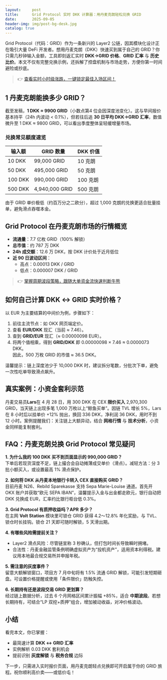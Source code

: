 ```yaml
---
layout:     post
title:      Grid Protocol 实时 DKK 计算器：用丹麦克朗轻松兑换 GRID
date:       2025-09-05
header-img: img/post-bg-desk.jpg
catalog: true
---
```


Grid Protocol（代码：GRID）作为一条新兴的 Layer2 公链，因其模块化设计正在吸引大量 DeFi 开发者。想用丹麦克朗（DKK）快速买到属于自己的 GRID？你只需几秒钟输入金额，工具即刻返汇实时 **DKK→GRID 价格**、**GRID 汇率** 与 **历史比价**。本文不仅有完整兑换示例，还拆解了控盘机制与市场走势，方便你第一时间避险或抄底。

> 👉 [查看实时小时级涨跌，一键锁定最佳入场区间！](https://okxdog.com/)

## 1 丹麦克朗能换多少 GRID？

截至发稿，**1 DKK ≈ 9900 GRID**（小数点第4 位会因深度池变化）。这与早间报价基本持平（24h 内波动 < 0.1%），但若往后追 **30 日平均 DKK→GRID 汇率**，数值微升至 1 DKK ≈ 9800 GRID，可以看出季度整体呈轻缓增量市场。

### 兑换常见额度速览

| 输入额  | GRID 数量   | DKK 价值  |
|---------|-------------|-----------|
| 10 DKK  | 99,000 GRID | 10 克朗   |
| 50 DKK  | 495,000 GRID| 50 克朗   |
| 100 DKK | 990,000 GRID| 100 克朗  |
| 500 DKK | 4,940,000 GRID|500 克朗 |

由于 GRID 单价极低（约百万分之二欧分），超过 1,000 克朗的兑换更适合批量挂单，避免滑点吞噬本金。

## Grid Protocol 在丹麦克朗市场的行情概览

- **流通量**：7.7 亿枚 GRID（100% 解锁）
- **总市值**：约 787 万 DKK
- **24h 成交额**：12.6 万 DKK，按 DKK 计价处于近月低位
- **近 90 日波动区间**：  
  - 高点：0.00013 DKK / GRID  
  - 低点：0.000007 DKK / GRID  

> 👉 [掌握周期波段策略，跟随大单资金流快速判断牛熊](https://okxdog.com/)

## 如何自己计算 DKK ↔ GRID 实时价格？

以 EUR 为主要结算的中间价为例，步骤如下：  
1. 前往主流节点：如 OKX 网页端定价。  
2. 查看 **EUR/DKK** 现汇（当前 ≈ 7.46）。  
3. 查到 **GRID/EUR** 现汇（≈ 0.00000098 EUR）。  
4. 将两个值相乘，得到 **GRID/DKK** 即 0.00000098 × 7.46 ≈ 0.0000073 DKK。  
因此，500 万枚 GRID 的市值 ≈ 36.5 DKK。

温馨提示：链上深度池少于 10,000 DKK 时，建议拆分笔数，分批次下单，避免一次性吃单导致滑点飙升。

## 真实案例：小资金套利示范

丹麦交易员**Lars**在 4 月 28 日，用 300 DKK 在 CEX **限价买入** 2,970,300 GRID，当天链上出现多笔 1,000 万枚以上“鲸鱼买单”。因链 TVL 增长 5%，Lars 在 8 小时后以挂单价 +12% 抛出，换回 336 DKK，净利润 36 DKK，用时不到 12 小时。案例提醒我们：关注链上大额异动，结合 **网格行情** 与 **技术分析**，小资金同样能复制套利。

## FAQ：丹麦克朗兑换 Grid Protocol 常见疑问

**1. 为什么我的 100 DKK 买不到页面显示的 990,000 GRID？**  
下单后若现货深度不足，链上撮合会自动摊薄成交单价（滑点）。减轻方法：分 3 批小额买入，或设置最高 1% 滑点保护。

**2. 如何将 DKK 从丹麦本地银行卡转入 CEX 直接购买 GRID？**  
目前丹麦 N26、Rebild Sparekasse 支持 Sepa Marie-Louise 通道。首先开 OKX 账户并获取“欧元 SEPA IBAN”，温馨提示入金与出金都走欧元，银行自动把 DKK 兑换成 EUR，汇率约比银行柜台低 0.3%。

**3. Grid Protocol 有质押收益吗？APR 多少？**  
在主网 **Volt Station** 模块里可锁仓 GRID 获得 4.2～12.8% 年化奖励，与 TVL、锁仓时长挂钩。锁仓 21 天即可随时解锁，5 天滑出期。

**4. 有哪些风险需提前关注？**  
- Layer2 滑点风险：尽管链宣称 3 秒确认，但打包时间长导致瞬时拥堵。  
- 合法性：丹麦金融监管条例明确虚拟资产为“投机资产”，适用资本利得税。建议用本地最合规交易所并申报年税。

**5. 需注意的灰度事件？**  
留意大额解锁窗口，项目方 7 月中旬将有 1.5% 流通 GRID 解锁，可能引发短期砸盘。可设置价格提醒或使用「条件限价」防触失控。

**6. 长期持有还是波段交易 GRID 更划算？**  
经过链上数据分析，过去 6 个月网格区间累计振幅 +85%，适合 **中期波段**。若想长期持有，可结合“LP 双挖+质押”组合，增加被动收益，对冲价格波动。

## 小结

看完本文，你已掌握：  
- 最简速计算 **DKK ↔ GRID 汇率**  
- 实例解析 0.03 DKK 套利机会  
- 提前识别 **灰度解锁** 与 **税务合规** 边际  

下一步，只需进入实时报价页面，用丹麦克朗轻点兑换即可开启属于你的 GRID 旅程。祝你顺利高价卖——或低价屯！